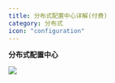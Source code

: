 ```yaml
---
title: 分布式配置中心详解(付费)
category: 分布式
icon: "configuration"
---
```


**分布式配置中心** 



![](https://guide-blog-images.oss-cn-shenzhen.aliyuncs.com/javamianshizhibei/distributed-system.png)
